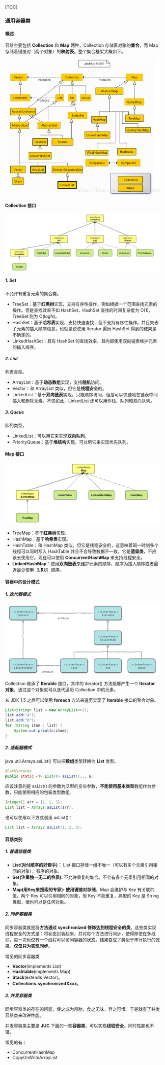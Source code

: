 [TOC]

### 通用容器类

#### 概述

容器主要包括 **Collection** 和 **Map** 两种，Collection 存储着对象的**集合**，而 Map 存储着键值对（两个对象）的**映射表**。整个集合框架大概如下。

<img src="E-1 通用容器类.assets/image-20200505122812403.png" alt="image-20200505122812403" style="zoom:90%;" />

#### Collection 接口

![1582446224236](assets/E-1%20%E9%80%9A%E7%94%A8%E5%AE%B9%E5%99%A8%E7%B1%BB/1582446224236.png)

##### 1. Set

不允许有重复元素的集合类。

- TreeSet：基于**红黑树**实现，支持有序性操作，例如根据一个范围查找元素的操作。但是查找效率不如 HashSet，HashSet 查找的时间复杂度为 O(1)，TreeSet 则为 O(logN)。
- HashSet：基于**哈希表**实现，支持快速查找，但不支持有序性操作。并且失去了元素的插入顺序信息，也就是说使用 Iterator 遍历 HashSet 得到的结果是不确定的。
- LinkedHashSet：具有 HashSet 的查找效率，且内部使用双向链表维护元素的插入顺序。

##### 2. List

列表类型。

- ArrayList：基于**动态数组**实现，支持**随机**访问。
- Vector：和 ArrayList 类似，但它是**线程安全**的。
- LinkedList：基于**双向链表**实现，只能顺序访问，但是可以快速地在链表中间插入和删除元素。不仅如此，LinkedList 还可以用作栈、队列和双向队列。

##### 3. Queue

队列类型。

- LinkedList：可以用它来实现**双向队列**。
- PriorityQueue：基于**堆结构**实现，可以用它来实现优先队列。



#### Map 接口

<img src="assets/E-1%20%E9%80%9A%E7%94%A8%E5%AE%B9%E5%99%A8%E7%B1%BB/1582446432027.png" alt="1582446432027" style="zoom:60%;" />

- TreeMap：基于**红黑树**实现。
- HashMap：基于**哈希表**实现。
- HashTable：和 HashMap 类似，但它是线程安全的，这意味着同一时刻多个线程可以同时写入 HashTable 并且不会导致数据不一致。它是**遗留类**，不应该去使用它。现在可以使用 **ConcurrentHashMap** 来支持线程安全。
- **LinkedHashMap**：使用**双向链表**来维护元素的顺序，顺序为插入顺序或者最近最少使用（**LRU**）顺序。



#### 容器中的设计模式

##### 1. 迭代器模式

<img src="assets/1563604760815.png" alt="1563604760815" style="zoom:77%;" />

Collection 继承了 **Iterable** 接口，其中的 iterator() 方法能够产生一个 **Iterator 对象**，通过这个对象就可以迭代遍历 Collection 中的元素。

从 JDK 1.5 之后可以使用 **foreach** 方法来遍历实现了 **Iterable** 接口的聚合对象。

```java
List<String> list = new ArrayList<>();
list.add("a");
list.add("b");
for (String item : list) {
    System.out.println(item);
}
```

##### 2. 适配器模式

java.util.Arrays.asList() 可以把**数组**类型转换为 **List** 类型。

```java
@SafeVarargs
public static <T> List<T> asList(T... a)
```

应该注意的是 asList() 的参数为泛型的变长参数，**不能使用基本类型**数组作为参数，只能使用相应的包装类型数组。

```java
Integer[] arr = {1, 2, 3};
List list = Arrays.asList(arr);
```

也可以使用以下方式调用 asList()：

```java
List list = Arrays.asList(1, 2, 3);
```



#### 容器类别

##### 1. 普通容器类

- **List(对付顺序的好帮手)：** List 接口存储一组不唯一（可以有多个元素引用相同的对象），有序的对象。
- **Set(注重独一无二的性质):** 不允许重复的集合。不会有多个元素引用相同的对象。
- **Map(用Key来搜索的专家):** **使用键值对存储**。Map 会维护与 Key 有关联的值。两个 Key 可以引用相同的对象，但 Key 不能重复，典型的 Key 是 String 类型，但也可以是任何对象。

##### 2. 同步容器类

同步容器类就是将**方法通过 synchronized 修饰达到线程安全的类**。这些类实现线程安全的方式是：将状态封装起来，并对每个方法进行同步，使得即使在多线程，每一次也仅有一个线程可以访问容器的状态。结果变成了类似于串行执行的效果。**仅仅只为实现同步**。

常见的同步容器类

- **Vector**(implements List)
- **Hashtable**(implements Map)
- **Stack**(extends Vector)。
- **Collections.synchronizedXxxx**。

##### 3. 并发容器类

同步容器类的存在的问题，使之成为鸡肋，食之无味，弃之可惜。于是就有了并发容器类来改进性能。

并发容器类主要是 **JUC** 下面的一些**容器类**，可以实现**线程安全**。同时性能也不错。

常见的有：

- ConcurrentHashMap
- CopyOnWriteArrayList













